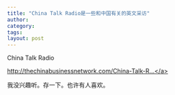 ```yaml
---
title: "China Talk Radio是一些和中国有关的英文采访"
author:
category: 
tags: 
layout: post
---
```

China Talk Radio

<a href="http://thechinabusinessnetwork.com/China-Talk-Radio/China-Talk-Radio/">http://thechinabusinessnetwork.com/China-Talk-R...</a>

我没兴趣听。存一下。也许有人喜欢。

